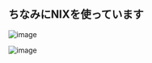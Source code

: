 ## ちなみにNIXを使っています

![image](https://github.com/nannoda/nannoda/assets/114621472/164015ba-0c50-40e0-a6b4-ff89a9b17a89)


![image](https://count.getloli.com/get/@nannoda?theme=moebooru)
